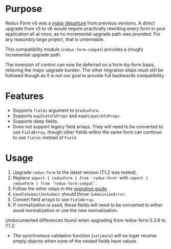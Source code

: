 # Purpose

Redux Form v6 was a [major departure](https://redux-form.com/7.1.2/docs/migrationguide.md/#inversion-of-control) from previous versions. A direct upgrade
from v5 to v6 would require practically rewriting every form in your application all at once, as no incremental upgrade path was provided. For any reasonbly large project, that is untennable.

This compatibility module (`redux-form-compat`) provides a (rough) incremental upgrade path.

The inversion of control can now be deferred on a form-by-form basis, relieving the major upgrade burden. The other migration steps must still be followed though as it is not our goal to provide full backwards compatibility.

# Features

 * Supports `fields` argument to `@reduxForm`.
 * Supports `mapStateToProps` and `mapDispatchToProps`.
 * Supports deep fields.
 * Does not support legacy field arrays. They will need to be converted to use `FieldArray`, though other fields within the same form can continue to use `fields` instead of `Field`.

# Usage

1. Upgrade `redux-form` to the latest version (7.1.2 was tested).
1. Replace `import { reduxForm } from 'redux-form'` with `import { reduxForm } from 'redux-form-compat'`.
1. Follow the other steps in the [migration guide](https://redux-form.com/7.1.2/docs/migrationguide.md/).
  1. `handleSubmit`/`onSubmit` should throw `SubmissionError`.
  1. Convert field arrays to use `FieldArray`.
  1. If normalization is used, those fields will need to be converted to either avoid normalization or use the new normalization.

Undocumented differences found when upgrading from redux-form 5.3.6 to 7.1.2:

 * The synchronous validation function (`validate`) will no loger receive empty
   objects when none of the nested fields have values.
